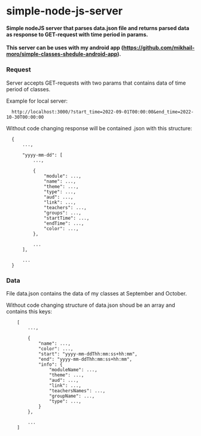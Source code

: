 # simple-node-js-server

#### Simple nodeJS server that parses data.json file and returns parsed data as response to GET-request with time period in params.


__This server can be uses with my android app (https://github.com/mikhail-moro/simple-classes-shedule-android-app).__


### Request

Server accepts GET-requests with two params that contains data of time period of classes.

Example for local server:
```
  http://localhost:3000/?start_time=2022-09-01T00:00:00&end_time=2022-10-30T00:00:00
```


Without code changing response will be contained .json with this structure:

```
  {
      ...,
  
      "yyyy-mm-dd": [
          ...,
    
          {
              "module": ...,
              "name": ...,
              "theme": ...,
              "type": ...,
              "aud": ...,
              "link": ...,
              "teachers": ...,
              "groups": ...,
              "startTime": ...,
              "endTime": ...,
              "color": ...,
          },
    
          ...
      ],
  
      ...
  }
```

### Data

File data.json contains the data of my classes at September and October.

Without code changing structure of data.json shoud be an array and contains this keys:
```
    [
        ...,
        
        {
            "name": ...,
            "color": ...,
            "start": "yyyy-mm-ddThh:mm:ss+hh:mm",
            "end": "yyyy-mm-ddThh:mm:ss+hh:mm",
            "info": {
                "moduleName": ...,
                "theme": ...,
                "aud": ...,
                "link": ...,
                "teachersNames": ...,
                "groupName": ...,
                "type": ...,
            }
        },
    
        ...
    ]
```
